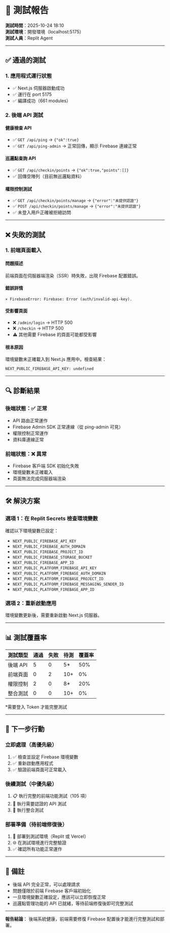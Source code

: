 # 🧪 測試報告

**測試時間**：2025-10-24 18:10  
**測試環境**：開發環境（localhost:5175）  
**測試人員**：Replit Agent

---

## ✅ 通過的測試

### 1. 應用程式運行狀態
- ✅ Next.js 伺服器啟動成功
- ✅ 運行在 port 5175
- ✅ 編譯成功（661 modules）

### 2. 後端 API 測試

#### 健康檢查 API
- ✅ `GET /api/ping` → `{"ok":true}`
- ✅ `GET /api/ping-admin` → 正常回傳，顯示 Firebase 連線正常

#### 巡邏點查詢 API
- ✅ `GET /api/checkin/points` → `{"ok":true,"points":[]}`
- ✅ 回傳空陣列（目前無巡邏點資料）

#### 權限控制測試
- ✅ `GET /api/checkin/points/manage` → `{"error":"未提供認證"}`
- ✅ `POST /api/checkin/points/manage` → `{"error":"未提供認證"}`
- ✅ 未登入用戶正確被拒絕訪問

---

## ❌ 失敗的測試

### 1. 前端頁面載入

#### 問題描述
前端頁面在伺服器端渲染（SSR）時失敗，出現 Firebase 配置錯誤。

#### 錯誤詳情
```
⨯ FirebaseError: Firebase: Error (auth/invalid-api-key).
```

#### 受影響頁面
- ❌ `/admin/login` → HTTP 500
- ❌ `/checkin` → HTTP 500
- ⚠️ 其他需要 Firebase 的頁面可能都受影響

#### 根本原因
環境變數未正確載入到 Next.js 應用中。檢查結果：
```bash
NEXT_PUBLIC_FIREBASE_API_KEY: undefined
```

---

## 🔍 診斷結果

### 後端狀態：✅ 正常
- API 路由正常運作
- Firebase Admin SDK 正常連線（從 ping-admin 可見）
- 權限控制正常運作
- 資料庫連線正常

### 前端狀態：❌ 異常
- Firebase 客戶端 SDK 初始化失敗
- 環境變數未正確載入
- 頁面無法完成伺服器端渲染

---

## 🛠️ 解決方案

### 選項 1：在 Replit Secrets 檢查環境變數
確認以下環境變數已設定：
- `NEXT_PUBLIC_FIREBASE_API_KEY`
- `NEXT_PUBLIC_FIREBASE_AUTH_DOMAIN`
- `NEXT_PUBLIC_FIREBASE_PROJECT_ID`
- `NEXT_PUBLIC_FIREBASE_STORAGE_BUCKET`
- `NEXT_PUBLIC_FIREBASE_APP_ID`
- `NEXT_PUBLIC_PLATFORM_FIREBASE_API_KEY`
- `NEXT_PUBLIC_PLATFORM_FIREBASE_AUTH_DOMAIN`
- `NEXT_PUBLIC_PLATFORM_FIREBASE_PROJECT_ID`
- `NEXT_PUBLIC_PLATFORM_FIREBASE_MESSAGING_SENDER_ID`
- `NEXT_PUBLIC_PLATFORM_FIREBASE_APP_ID`

### 選項 2：重新啟動應用
環境變數更新後，需要重新啟動 Next.js 伺服器。

---

## 📊 測試覆蓋率

| 測試類型 | 通過 | 失敗 | 待測 | 覆蓋率 |
|---------|------|------|------|--------|
| 後端 API | 5 | 0 | 5* | 50% |
| 前端頁面 | 0 | 2 | 10+ | 0% |
| 權限控制 | 2 | 0 | 8* | 20% |
| 整合測試 | 0 | 0 | 10+ | 0% |

*需要登入 Token 才能完整測試

---

## 🎯 下一步行動

### 立即處理（高優先級）
1. ✅ 檢查並設定 Firebase 環境變數
2. ✅ 重新啟動應用程式
3. ✅ 驗證前端頁面可正常載入

### 後續測試（中優先級）
1. 📋 執行完整的前端功能測試（105 項）
2. 🔐 執行需要認證的 API 測試
3. 🔄 執行整合測試

### 部署準備（待前端修復後）
1. 🚀 部署到測試環境（Replit 或 Vercel）
2. 🌐 在測試環境進行完整驗證
3. ✅ 確認所有功能正常運作

---

## 📝 備註

- 後端 API 完全正常，可以處理請求
- 問題僅限於前端 Firebase 客戶端初始化
- 一旦環境變數正確設定，應該可以立即恢復正常
- 巡邏點管理功能的 API 已就緒，等待前端修復後即可完整測試

---

**報告結論**：
後端系統健康，前端需要修復 Firebase 配置後才能進行完整測試和部署。
